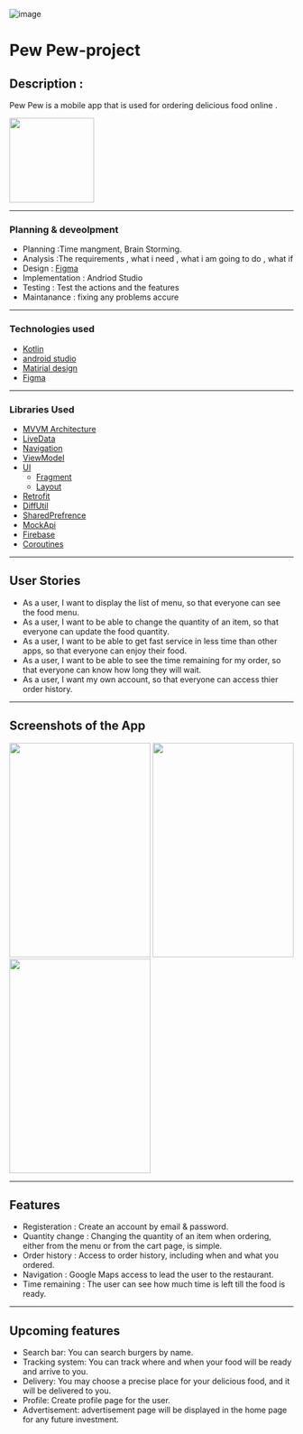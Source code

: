 
![image](https://user-images.githubusercontent.com/91452283/140028219-e6c1e5a4-7e88-4e9a-86cb-1b1e76542cad.png)
# Pew Pew-project

## Description : 

Pew Pew is a mobile app that is used for ordering delicious food online .

<img src="https://user-images.githubusercontent.com/91452283/147641402-4395a5ef-03e2-4cb6-a513-5572f2000c1b.png" width="150" height="150">

<hr>

### Planning & deveolpment

- Planning :Time mangment, Brain Storming.
- Analysis :The requirements , what i need , what i am going to do , what if 
- Design : [Figma](https://www.figma.com/file/TTTBlTTeJROw3h5BGP1u2a/pewpew?node-id=0%3A1)
- Implementation : Andriod Studio
- Testing : Test the actions and the features
- Maintanance : fixing any problems accure


<hr>

### Technologies used

- [Kotlin](https://developer.android.com/kotlin)
- [android studio](https://developer.android.com/studio?gclid=Cj0KCQjww4OMBhCUARIsAILndv7dnvotv1KjpsvyCGg74yWzg7zXsTLeEz078nbHA6wWZbaUZSUWlGgaAuMNEALw_wcB&gclsrc=aw.ds)
- [Matirial design](https://material.io/components?platform=android)
- [Figma](https://www.figma.com/file/TTTBlTTeJROw3h5BGP1u2a/pewpew?node-id=0%3A1)

<hr>

### Libraries Used

* [MVVM Architecture](https://medium.com/@desai.krupa/why-to-choose-mvvm-android-architecture-9dc2cf9e6f91)
* [LiveData][4]
* [Navigation][5] 
* [ViewModel][7] 
* [UI][9] 
  * [Fragment][11] 
  * [Layout][12] 
*  [Retrofit](https://square.github.io/retrofit/)
* [DiffUtil](https://medium.com/tech-insider/diffutil-handling-recyclerview-smartly-ac3401d22903)
* [SharedPrefrence](https://medium.com/google-developers/sharedpreferences-is-your-answer-to-simple-storage-a7c8499ea8ff)
* [MockApi](https://mockapi.io/docs)
* [Firebase](https://console.firebase.google.com/u/0/)
* [Coroutines](https://developer.android.com/kotlin/coroutines?gclid=Cj0KCQiA15yNBhDTARIsAGnwe0X6_uiUGKPCcjYnxYqgNTosJ31FJI_HE0l4M_OBt_SfgY5OtwAcFMsaAu0uEALw_wcB&gclsrc=aw.ds)

<hr>

## User Stories

* As a user, I want to display the list of menu, so that everyone can see the food menu.
* As a user, I want to be able to change the quantity of an item, so that everyone can update the food quantity.
* As a user, I want to be able to get fast service in less time than other apps, so that everyone can enjoy their food.
* As a user, I want to be able to see the time remaining for my order, so that everyone can know how long they will wait.
* As a user, I want my own account, so that everyone can  access thier order history. 
 
<hr>

## Screenshots of the App

<img src="https://user-images.githubusercontent.com/91452283/147642309-a6ce1d35-ffda-4fd0-97a3-ec541384a9e7.jpeg" width="250" height="380">
<img src="https://user-images.githubusercontent.com/91452283/147642349-09f059e8-4749-4187-acff-d386ca50aa20.jpeg" width="250" height="380">
<img src="https://user-images.githubusercontent.com/91452283/147642370-fe8e7755-3351-41ad-b40a-95b315fb17e6.jpeg" width="250" height="380">

<hr>

##  Features

* Registeration : Create an account by email & password.
* Quantity change : Changing the quantity of an item when ordering, either from the menu or from the cart page, is simple.
* Order history : Access to order history, including when and what you ordered. 
* Navigation : Google Maps access to lead the user to the restaurant.
* Time remaining : The user can see how much time is left till the food is ready.


<hr>

##  Upcoming features
* Search bar: You can search burgers by name.
* Tracking system: You can track where and when your food will be ready and arrive to you.
* Delivery: You may choose a precise place for your delicious food, and it will be delivered to you.
* Profile: Create profile page for the user.
* Advertisement: advertisement page will be displayed in the home page for any future investment. 




[21]: https://developer.android.com/training/data-storage/room/relationships
[20]: https://developer.android.com/reference/androidx/room/ForeignKey
[0]: https://developer.android.com/jetpack/components
[1]: https://developer.android.com/jetpack/arch/
[2]: https://developer.android.com/topic/libraries/data-binding/
[3]: https://developer.android.com/topic/libraries/architecture/lifecycle
[4]: https://developer.android.com/topic/libraries/architecture/livedata
[5]: https://developer.android.com/topic/libraries/architecture/navigation/
[6]: https://developer.android.com/topic/libraries/architecture/room
[7]: https://developer.android.com/topic/libraries/architecture/viewmodel
[8]: https://developer.android.com/topic/libraries/architecture/workmanager
[9]: https://developer.android.com/guide/topics/ui
[11]: https://developer.android.com/guide/components/fragments
[12]: https://developer.android.com/guide/topics/ui/declaring-layout


